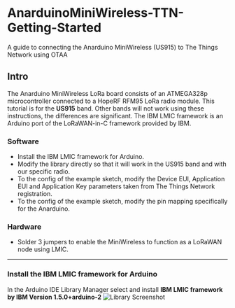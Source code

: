 # AnarduinoMiniWireless-TTN-Getting-Started
A guide to connecting the Anarduino MiniWireless (US915) to The Things Network using OTAA

## Intro
The Anarduino MiniWireless LoRa board consists of an ATMEGA328p microcontroller connected to a HopeRF RFM95 LoRa radio module. This tutorial is for the **US915** band. Other bands will not work using these instructions, the differences are significant.
The IBM LMIC framework is an Arduino port of the LoRaWAN-in-C framework provided by IBM.

### Software
* Install the IBM LMIC framework for Arduino.
* Modify the library directly so that it will work in the US915 band and with our specific radio.
* To the config of the example sketch, modify the Device EUI, Application EUI and Application Key parameters taken from The Things Network registration.
* To the config of the example sketch, modify the pin mapping specifically for the Anarduino.
### Hardware
* Solder 3 jumpers to enable the MiniWireless to function as a LoRaWAN node using LMIC.
---
### Install the IBM LMIC framework for Arduino
In the Arduino IDE Library Manager select and install **IBM LMIC framework by IBM Version 1.5.0+arduino-2**
![Library Screenshot](https://github.com/bborncr/AnarduinoMiniWireless-TTN-Getting-Started/images/lmic-library.PNG)
